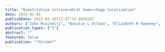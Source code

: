```yaml
---
title: "Quantitative intracerebral hemorrhage localization"
date: 2015-01-01
publishDate: 2021-03-26T17:57:33.801624Z
authors: ["John Muschelli", "Natalie L Ullman", "Elizabeth M Sweeney", "Ani Eloyan", "Neil Martin", "Paul Vespa", "Daniel F Hanley", "Ciprian M Crainiceanu"]
publication_types: ["2"]
abstract: ""
featured: false
publication: "*Stroke*"
---
```



